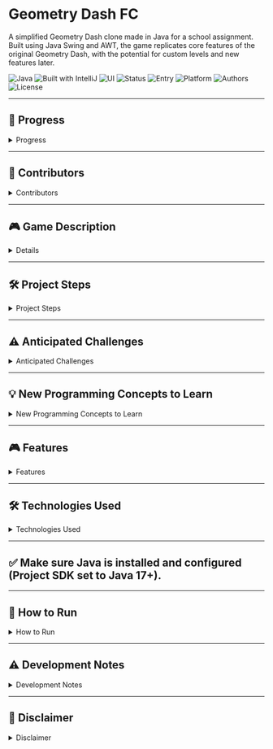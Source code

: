 # Geometry Dash FC

A simplified Geometry Dash clone made in Java for a school assignment. Built using Java Swing and AWT, the game replicates core features of the original Geometry Dash, with the potential for custom levels and new features later.

![Java](https://img.shields.io/badge/Java-17+-red)
![Built with IntelliJ](https://img.shields.io/badge/IDE-IntelliJ-blue)
![UI](https://img.shields.io/badge/Swing-AWT%20%2F%20Swing-green)
![Status](https://img.shields.io/badge/Status-In%20Development-yellow)
![Entry](https://img.shields.io/badge/Main%20Class-GDmain-blue)
![Platform](https://img.shields.io/badge/Platform-PC%20Only-lightgrey)
![Authors](https://img.shields.io/badge/Authors-Isehiya%20%26%20ay4325434-cyan)
![License](https://img.shields.io/badge/License-Educational-blueviolet)

---

## 🚀 Progress  

<details>
   <summary>Progress</summary>

| Feature             | Status       |
|---------------------|--------------|
| Working JFrame      | ✅ Done       |
| Working Graphics    | ✅ Done       |
| Loaded Icons        | ✅ Done       |
| Proper Menu         | ✅ Done   |
| Working Menu        | ✅ Done    |
| Moving Background   | ✅ Done       |
| Basic Movement      | ✅ Done    |
| Basic Gravity       | ✅ Done       |
| Collision           | ✅ Done    |
| Music               | ✅ Done       |
| Death Effects       | ✅ Done    |
| Reset on Death      | ✅ Done    |
| Pause               | ✅ Done    |
| ------------------- | -----------  |
| Game                | ✅ Done      |

</details>

---

## 👥 Contributors
<details>
   <summary> Contributors </summary>

- Isehiya

- ay4325434
</details>

---

## 🎮 Game Description
<details>

Geometry Dash FC is a one-player platformer game inspired by the original Geometry Dash. The goal is to jump over obstacles and survive until the end of the level without crashing into a hazardous hitbox.

   <details>
      <summary>Player Controls</summary>

   ### Player Controls:

   The player uses the keyboard (spacebar or up-arrow) to make the character jump.

   </details>
   
   <details>
      <summary>Gameplay</summary>

   ### Gameplay:

   The game runs automatically (side-scrolling), and the player must time their jumps to avoid hitting spikes or incoming blocks.

   The player dies and restarts the level if they hit an obstacle.

   </details>

   <details>
      <summary>Graphics</summary>

   ### Graphics:

   Graphics are built using Java Swing, AWT, and Geom.

   The player character and obstacles are represented using simple geometric shapes.

   </details>

   <details>
      <summary>Levels</summary>

   ### Levels:

   The game will include at least one fully playable level.

   If there is time, more maps will be added with increasing difficulty.

   </details>

   <details>
      <summary>Timer & Speed</summary>

   ### Timer & Speed:

   The level has a consistent auto-scroll speed, simulating the flow of classic Geometry Dash.

   </details>

   <details>
      <summary>Sound and Effects</summary>

   ### Sound and Effects:

   If time allows, simple background music or sound effects may be added using Java’s audio libraries.

   </details>

</details>

---

## 🛠️ Project Steps

<details>
   <summary>Project Steps</summary>

### 🔢 Development Timeline (Rough Order)

- Create main game window (GDmain) and set up canvas – Isehiya

- Design and create a working starting menu - Both

- Draw the player character and level obstacles – Isehiya

- Implement basic physics and jumping mechanics – ay4325434

- Set up the game loop and auto-scroll movement – Isehiya

- Add collision detection for obstacles – ay4325434

- Create one playable map layout with obstacles – ay4325434

- Add restart and death screen handling – Both

- Polish graphics and user interface – Both

- (Optional) Add second level – Both

</details>

---

## ⚠️ Anticipated Challenges

<details>
   <summary>Anticipated Challenges</summary>

### Smooth game loop: 
Java Swing isn’t designed for real-time games, so syncing frame updates smoothly may be difficult.

### Collision accuracy: 
Making sure the player’s hitbox is fair and responsive.

### Jump timing and feel: 
Tweaking gravity and jump height for good gameplay feel. This may include input delay.

### Graphics design: 
Making simple but visually appealing graphics using only geometric shapes.

### Audio (if attempted): 
Loading and syncing sound effects correctly in Java.

</details>

---

## 💡 New Programming Concepts to Learn

<details>
   <summary>New Programming Concepts to Learn</summary>

Implementing a game loop with Swing timers or threads.

Collision detection using shapes from java.awt.geom.

Creating a responsive UI layout with canvas-based drawing.

Possibly playing audio using Clip or AudioInputStream in Java.

</details>

---

## 🎮 Features
<details>
   <summary> Features </summary>

- Side-scrolling platformer gameplay
- Jump mechanics and obstacle collision
- Java Swing-based user interface
- Expandable level design (planned)
- Clean object-oriented code
</details>

---

## 🛠️ Technologies Used
<details>
   <summary>Technologies Used</summary>

- Java (JDK 17+ recommended)
- Swing (`javax.swing`)
- AWT (`java.awt`, `java.awt.geom`)
- IntelliJ IDEA
- Main class: `GDmain`
</details>

---
## ✅ Make sure Java is installed and configured (Project SDK set to Java 17+).

---

## 🚀 How to Run

<details>
   <summary>How to Run</summary>

Clone the repository:

   ```bash
   git clone https://github.com/Isehiya/Geometry-Dash-FC.git
   ```

Run the GDmain class to launch the game.

</details>

---

## ⚠️ Development Notes

<details>
   <summary>Development Notes</summary>

Still troubleshooting and building core functionality.

Level/map expansion is planned if time allows.

Project is in active development.

</details>

---

## 📌 Disclaimer

<details>
   <summary> Disclaimer </summary>

This project is for educational use only and is not affiliated with or endorsed by the official Geometry Dash game or developers.

</details>
